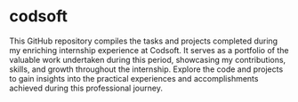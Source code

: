 # codsoft
This GitHub repository compiles the tasks and projects completed during my enriching internship experience at Codsoft. It serves as a portfolio of the valuable work undertaken during this period, showcasing my contributions, skills, and growth throughout the internship. Explore the code and projects to gain insights into the practical experiences and accomplishments achieved during this professional journey.
